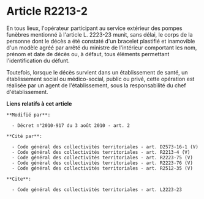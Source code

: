 # Article R2213-2

En tous lieux, l'opérateur participant au service extérieur des pompes funèbres mentionné à l'article L. 2223-23 munit, sans
délai, le corps de la personne dont le décès a été constaté d'un bracelet plastifié et inamovible d'un modèle agréé par
arrêté du ministre de l'intérieur comportant les nom, prénom et date de décès ou, à défaut, tous éléments permettant
l'identification du défunt. 

Toutefois, lorsque le décès survient dans un établissement de santé, un établissement social ou médico-social, public ou
privé, cette opération est réalisée par un agent de l'établissement, sous la responsabilité du chef d'établissement.

**Liens relatifs à cet article**

	**Modifié par**:

	  - Décret n°2010-917 du 3 août 2010 - art. 2

	**Cité par**:

	  - Code général des collectivités territoriales - art. D2573-16-1 (V)
	  - Code général des collectivités territoriales - art. R2213-4 (V)
	  - Code général des collectivités territoriales - art. R2223-75 (V)
	  - Code général des collectivités territoriales - art. R2223-76 (V)
	  - Code général des collectivités territoriales - art. R2512-35 (V)

	**Cite**:

	  - Code général des collectivités territoriales - art. L2223-23
